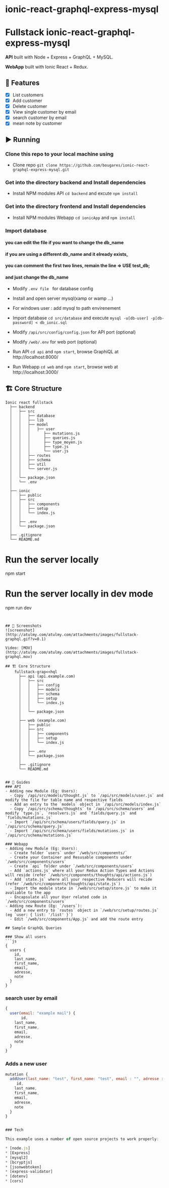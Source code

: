 # ionic-react-graphql-express-mysql
# Fullstack  ionic-react-graphql-express-mysql


**API** built with Node + Express + GraphQL + MySQL. 

**WebApp** built with Ionic React + Redux.

## 📝 Features
- [x] List customers
- [x] Add customer
- [x] Delete customer
- [x] View single customer by email
- [x] search customer by email
- [x] mean note by customer

## ▶️ Running
### Clone this repo to your local machine using
- Clone repo `git clone https://github.com/bougares/ionic-react-graphql-express-mysql.git`
### Get into the directory backend  and Install dependencies
- Install NPM modules API `cd backend` and excute  `npm install`
### Get into the directory frontend  and Install dependencies
- Install NPM modules Webapp `cd ionicApp` and `npm install`
### Import database 
#### you can edit the file if you want to change the db_name
#### if you are using a different db_name and it elready exists,
#### you can comment the first two lines, remain the line => USE test_db;
#### and just change the db_name
- Modify `.env file ` for database config
- Install and open server mysql(xamp or wamp ...)
- For windows user : add mysql to path envirenement
- Import database  `cd src/database` and execute  `mysql -u[db-user] -p[db-password] < db_ionic.sql`


- Modify `/api/src/config/config.json` for API port (optional)
- Modify `/web/.env` for web port (optional)
- Run API `cd api` and `npm start`, browse GraphiQL at http://localhost:8000/
- Run Webapp `cd web` and `npm start`, browse web at http://localhost:3000/

## 🏗 Core Structure
    Ionic react fullstack
      ├── backend
      │   ├── src
      │   │   ├── database
      │   │   ├── lib
      │   │   ├── model
      │   │   │   ├── user
      │   │   │      ├── mutations.js
      │   │   │      ├── queries.js
      │   │   │      ├── type_moyen.js
      │   │   │      ├── type.js
      │   │   │      └── user.js
      │   │   ├── routes
      │   │   ├── schema
      │   │   ├── util
      │   │   └── server.js
      │   │
      │   └── package.json
      │   └── .env
      │
      ├── ionic 
      │   ├── public
      │   ├── src
      │   │   ├── components
      │   │   ├── setup
      │   │   └── index.js
      │   │
      │   ├── .env
      │   └── package.json
      │
      ├── .gitignore
      └── README.md


# Run the server locally
npm start

# Run the server locally in dev mode
npm run dev
```


## 📸 Screenshots
![screenshot](http://atulmy.com/atulmy.com/attachments/images/fullstack-graphql.gif?v=0.1)

Video: [MOV](http://atulmy.com/atulmy.com/attachments/images/fullstack-graphql.mov)

## 🏗 Core Structure
    fullstack-grap<<hql
      ├── api (api.example.com)
      │   ├── src
      │   │   ├── config
      │   │   ├── models
      │   │   ├── schema
      │   │   ├── setup
      │   │   └── index.js
      │   │
      │   └── package.json
      │
      ├── web (example.com)
      │   ├── public
      │   ├── src
      │   │   ├── components
      │   │   ├── setup
      │   │   └── index.js
      │   │
      │   ├── .env
      │   └── package.json
      │
      ├── .gitignore
      └── README.md


## 📘 Guides
### API
- Adding new Module (Eg: Users):
  - Copy `/api/src/models/thought.js` to `/api/src/models/user.js` and modify the file for table name and respective fields
  - Add an entry to the `models` object in `/api/src/models/index.js`
  - Copy `/api/src/schema/thoughts` to `/api/src/schema/users` and modify `type.js`, `resolvers.js` and `fields/query.js` and `fields/mutations.js`
  - Import `/api/src/schema/users/fields/query.js` in `/api/src/schema/query.js`
  - Import `/api/src/schema/users/fields/mutations.js` in `/api/src/schema/mutations.js`

### Webapp
- Adding new Module (Eg: Users):
  - Create folder `users` under `/web/src/components/`
  - Create your Container and Resusable components under `/web/src/components/users`
  - Create `api` folder under `/web/src/components/users`
  - Add `actions.js` where all your Redux Action Types and Actions will reside (refer `/web/src/components/thoughts/api/actions.js`)
  - Add `state.js` where all your respective Reducers will recide (refer `/web/src/components/thoughts/api/state.js`)
  - Import the module state in `/web/src/setup/store.js` to make it avaliable to the app
  - Encapsulate all your User related code in `/web/src/components/users`
- Adding new Route (Eg: `/users`):
  - Add a new entry to `routes` object in `/web/src/setup/routes.js` (eg `user: { list: '/list' }`)
  - Edit `/web/src/components/App.js` and add the route entry
  
## Sample GraphQL Queries

### Show all users
```js
{
  users {
    id,
    last_name,
    first_name,
    email,
    adresse,
    note
  }
}
```

### search user by email
```js
{
  user(email: "example mail") {
       id,
    last_name,
    first_name,
    email,
    adresse,
    note
  }
}
```

### Adds a new user
```js
mutation {
  addUser(last_name: "test", first_name: "test", email : "", adresse : "adresse" ,note : 10) {
     id,
    last_name,
    first_name,
    email,
    adresse,
    note
  }
}


### Tech

This example uses a number of open source projects to work properly:

* [node.js]
* [Express]
* [mysql2]
* [bcryptjs]
* [jsonwebtoken]
* [express-validator]
* [dotenv]
* [cors]

